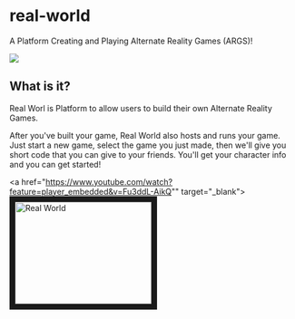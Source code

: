 # real-world
A Platform Creating and Playing Alternate Reality Games (ARGS)!

[<img src="https://img.shields.io/badge/Made%20at-Fullstack%20Academy-ed1c24.svg?style=flat-square">](http://fullstackacademy.com/)

## What is it?

Real Worl is Platform to allow users to build their own Alternate Reality Games.  

After you've built your game, Real World also hosts and runs your game.  Just start a new game, select the game you just made, then we'll give you short code that you can give to your friends.  You'll get your character info and you can get started!

<a href="https://www.youtube.com/watch?feature=player_embedded&v=Fu3ddL-AikQ"" target="_blank"><img src="http://img.youtube.com/vi/Fu3ddL-AikQ/0.jpg" 
alt="Real World" width="240" height="180" border="10" /></a>
